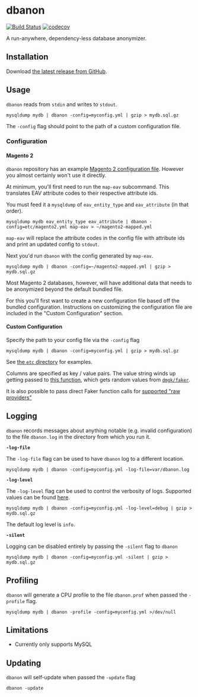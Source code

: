# dbanon

[![Build Status](https://travis-ci.org/mpchadwick/dbanon.svg?branch=master)](https://travis-ci.org/mpchadwick/dbanon) [![codecov](https://codecov.io/gh/mpchadwick/dbanon/branch/master/graph/badge.svg)](https://codecov.io/gh/mpchadwick/dbanon)

A run-anywhere, dependency-less database anonymizer.

## Installation

Download [the latest release from GitHub](https://github.com/mpchadwick/dbanon/releases).

## Usage

`dbanon` reads from `stdin` and writes to `stdout`.

```
mysqldump mydb | dbanon -config=myconfig.yml | gzip > mydb.sql.gz
```

The `-config` flag should point to the path of a custom configuration file. 

### Configuration

#### Magento 2

`dbanon` repository has an example [Magento 2 configuration file](etc/magento2.yml). However you almost certainly won't use it directly.

At minimum, you'll first need to run the `map-eav` subcommand. This translates EAV attribute codes to their respective attribute ids.

You must feed it a `mysqldump` of `eav_entity_type` and `eav_attribute` (in that order).

```
mysqldump mydb eav_entity_type eav_attribute | dbanon -config=etc/magento2.yml map-eav > ~/magento2-mapped.yml
```

`map-eav` will replace the attribute codes in the config file with attribute ids and print an updated config to `stdout`.

Next you'd run `dbanon` with the config generated by `map-eav`.

```
mysqldump mydb | dbanon -config=~/magento2-mapped.yml | gzip > mydb.sql.gz
```


Most Magento 2 databases, however, will have additional data that needs to be anonymized beyond the default bundled file. 

For this you'll first want to create a new configuration file based off the bundled configuration. Instructions on customizing the configuration file are included in the "Custom Configuration" section.


#### Custom Configuration

Specify the path to your config file via the `-config` flag

```
mysqldump mydb | dbanon -config=myconfig.yml | gzip > mydb.sql.gz
```

See [the `etc` directory](etc/) for examples.

Columns are specified as key / value pairs. The value string winds up getting passed to [this function](https://github.com/mpchadwick/dbanon/blob/ade634a10bc282c06fecef115afbdd6661a94277/src/provider.go#L36), which gets random values from [`dmgk/faker`](https://github.com/dmgk/faker).

It is also possible to pass direct Faker function calls for [supported "raw providers"](https://github.com/mpchadwick/dbanon/blob/ade634a10bc282c06fecef115afbdd6661a94277/src/provider.go#L13-L17)

## Logging

`dbanon` records messages about anything notable (e.g. invalid configuration) to the file `dbanon.log` in the directory from which you run it.

**`-log-file`**

The `-log-file` flag can be used to have `dbanon` log to a different location.

```
mysqldump mydb | dbanon -config=myconfig.yml -log-file=var/dbanon.log
```

**`-log-level`**

The `-log-level` flag can be used to control the verbosity of logs. Supported values can be found [here](https://github.com/sirupsen/logrus/blob/d131c24e23baaa812461202af6d7cfa388e2d292/logrus.go#L25-L45).

```
mysqldump mydb | dbanon -config=myconfig.yml -log-level=debug | gzip > mydb.sql.gz
```

The default log level is `info`.

**`-silent`**

Logging can be disabled entirely by passing the `-silent` flag to `dbanon`

```
mysqldump mydb | dbanon -config=myconfig.yml -silent | gzip > mydb.sql.gz
```

## Profiling

`dbanon` will generate a CPU profile to the file `dbanon.prof` when passed the `-profile` flag.

```
mysqldump mydb | dbanon -profile -config=myconfig.yml >/dev/null
```

## Limitations

- Currently only supports MySQL

## Updating

`dbanon` will self-update when passed the `-update` flag

```
dbanon -update
```
